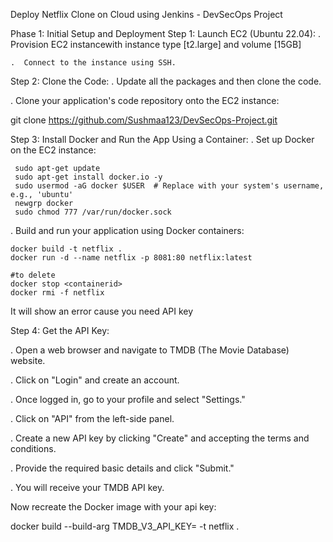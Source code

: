 Deploy Netflix Clone on Cloud using Jenkins - DevSecOps Project

Phase 1: Initial Setup and Deployment
Step 1: Launch EC2 (Ubuntu 22.04): 
    . Provision EC2 instancewith instance type [t2.large] and volume [15GB]

    .  Connect to the instance using SSH.

Step 2: Clone the Code:
 . Update all the packages and then clone the code.

 . Clone your application's code repository onto the EC2 instance:

   git clone https://github.com/Sushmaa123/DevSecOps-Project.git

Step 3: Install Docker and Run the App Using a Container:
 . Set up Docker on the EC2 instance:
   
     sudo apt-get update
     sudo apt-get install docker.io -y
     sudo usermod -aG docker $USER  # Replace with your system's username, e.g., 'ubuntu'
     newgrp docker
     sudo chmod 777 /var/run/docker.sock

 . Build and run your application using Docker containers:

    docker build -t netflix .
    docker run -d --name netflix -p 8081:80 netflix:latest

    #to delete
    docker stop <containerid>
    docker rmi -f netflix

It will show an error cause you need API key

Step 4: Get the API Key:

. Open a web browser and navigate to TMDB (The Movie Database) website.

. Click on "Login" and create an account.

. Once logged in, go to your profile and select "Settings."

. Click on "API" from the left-side panel.

. Create a new API key by clicking "Create" and accepting the terms and conditions.

. Provide the required basic details and click "Submit."

. You will receive your TMDB API key.

Now recreate the Docker image with your api key:

docker build --build-arg TMDB_V3_API_KEY=<your-api-key> -t netflix .